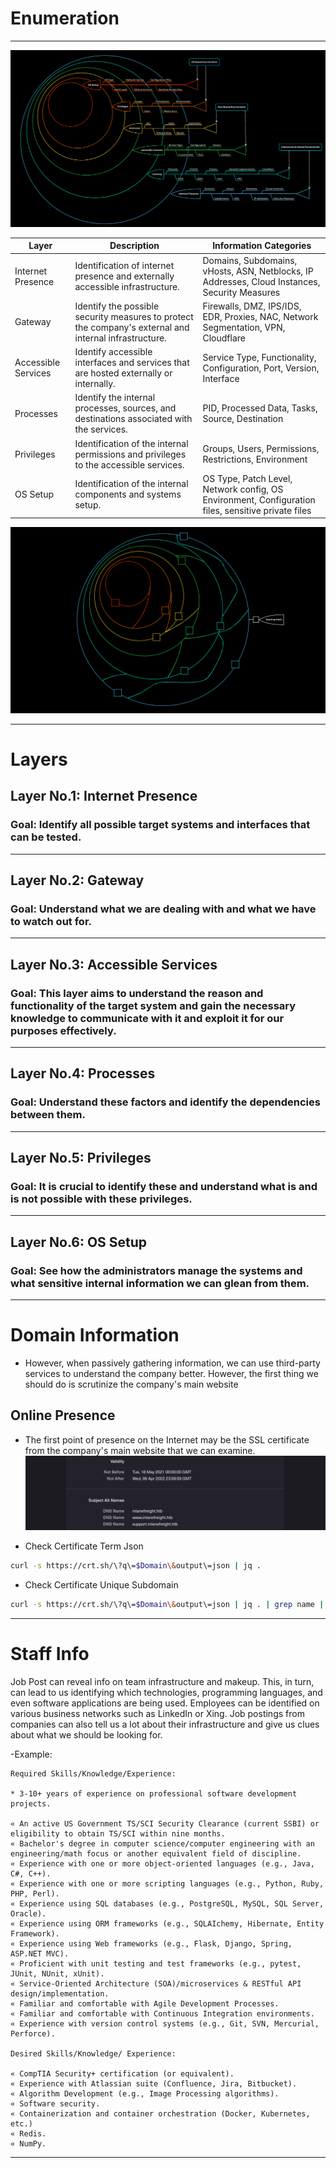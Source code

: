 # Enumeration
---
![Enumerate](/Images/enum-method3.png "Enumerate all the things")



| Layer | Description | Information Categories|
| ---------- |---------------------------|---------------------------|
| Internet Presence | Identification of internet presence and externally accessible infrastructure.| Domains, Subdomains, vHosts, ASN, Netblocks, IP Addresses, Cloud Instances, Security Measures |
| Gateway | Identify the possible security measures to protect the company's external and internal infrastructure. | Firewalls, DMZ, IPS/IDS, EDR, Proxies, NAC, Network Segmentation, VPN, Cloudflare |
| Accessible Services | Identify accessible interfaces and services that are hosted externally or internally. | Service Type, Functionality, Configuration, Port, Version, Interface |
| Processes | Identify the internal processes, sources, and destinations associated with the services. | PID, Processed Data, Tasks, Source, Destination |
| Privileges | Identification of the internal permissions and privileges to the accessible services. | Groups, Users, Permissions, Restrictions, Environment |
| OS Setup | Identification of the internal components and systems setup. | OS Type, Patch Level, Network config, OS Environment, Configuration files, sensitive private files |



![Labirinto](/Images/pentest-labyrinth.png "The squares represent the gaps/vulnerabilities.")

***
# Layers

## Layer No.1: Internet Presence
### Goal: Identify all possible target systems and interfaces that can be tested.
***
## Layer No.2: Gateway
### Goal: Understand what we are dealing with and what we have to watch out for.
***
## Layer No.3: Accessible Services
### Goal: This layer aims to understand the reason and functionality of the target system and gain the necessary knowledge to communicate with it and exploit it for our purposes effectively.
***
## Layer No.4: Processes
### Goal: Understand these factors and identify the dependencies between them.
***
## Layer No.5: Privileges
### Goal: It is crucial to identify these and understand what is and is not possible with these privileges.
***
## Layer No.6: OS Setup
### Goal: See how the administrators manage the systems and what sensitive internal information we can glean from them.

---

# Domain Information

- However, when passively gathering information, we can use third-party services to understand the company better. However, the first thing we should do is scrutinize the company's main website
## Online Presence
- The first point of presence on the Internet may be the SSL certificate from the company's main website that we can examine.
![Domain Info SSL](/Images/DomInfo-1.png "Domain Info SSL Certificate")

- Check Certificate Term Json
```bash
curl -s https://crt.sh/\?q\=$Domain\&output\=json | jq .
```
- Check Certificate Unique Subdomain
```bash
curl -s https://crt.sh/\?q\=$Domain\&output\=json | jq . | grep name | cut -d":" -f2 | grep -v "CN=" | cut -d'"' -f2 | awk '{gsub(/\\n/,"\n");}1;' | sort -u
```
---

# Staff Info

Job Post can reveal info on team infrastructure and makeup.
This, in turn, can lead to us identifying which technologies, programming languages, and even software applications are being used.
Employees can be identified on various business networks such as LinkedIn or Xing. Job postings from companies can also tell us a lot about their infrastructure and give us clues about what we should be looking for.

-Example:
```
Required Skills/Knowledge/Experience:

* 3-10+ years of experience on professional software development projects.

« An active US Government TS/SCI Security Clearance (current SSBI) or eligibility to obtain TS/SCI within nine months.
« Bachelor's degree in computer science/computer engineering with an engineering/math focus or another equivalent field of discipline.
« Experience with one or more object-oriented languages (e.g., Java, C#, C++).
« Experience with one or more scripting languages (e.g., Python, Ruby, PHP, Perl).
« Experience using SQL databases (e.g., PostgreSQL, MySQL, SQL Server, Oracle).
« Experience using ORM frameworks (e.g., SQLAIchemy, Hibernate, Entity Framework).
« Experience using Web frameworks (e.g., Flask, Django, Spring, ASP.NET MVC).
« Proficient with unit testing and test frameworks (e.g., pytest, JUnit, NUnit, xUnit).
« Service-Oriented Architecture (SOA)/microservices & RESTful API design/implementation.
« Familiar and comfortable with Agile Development Processes.
« Familiar and comfortable with Continuous Integration environments.
« Experience with version control systems (e.g., Git, SVN, Mercurial, Perforce).

Desired Skills/Knowledge/ Experience:

« CompTIA Security+ certification (or equivalent).
« Experience with Atlassian suite (Confluence, Jira, Bitbucket).
« Algorithm Development (e.g., Image Processing algorithms).
« Software security.
« Containerization and container orchestration (Docker, Kubernetes, etc.)
« Redis.
« NumPy.
```
***
